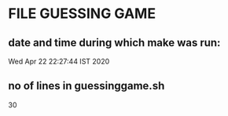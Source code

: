 # FILE GUESSING GAME
## date and time during which make was run:
Wed Apr 22 22:27:44 IST 2020
## no of lines in guessinggame.sh 
30

